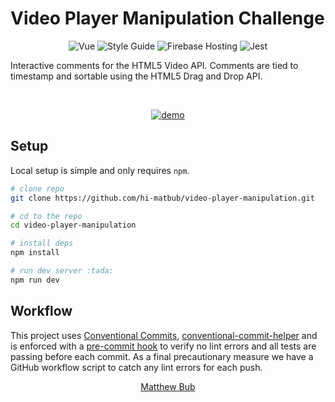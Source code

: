 # Video Player Manipulation Challenge

<p align="center">
  <img src="https://img.shields.io/badge/Framework-Vue-%2300AA74" alt="Vue" />
  <img src="https://img.shields.io/badge/Style%20Guide-Airbnb-%23FB5057" alt="Style Guide" />
  <img src="https://img.shields.io/badge/Hosting-Firebase-%23FFC932" alt="Firebase Hosting" />
  <img src="https://img.shields.io/badge/Tested%20with-Jest-%23BF1524" alt="Jest" />
</p>

<p>Interactive comments for the HTML5 Video API. Comments are tied to timestamp and sortable using the HTML5 Drag and Drop API.</p>
</br>

<p align="center">
  <a href="hi-matbub.github.io" target="_blank">
    <img src="./static/demo_app.gif" alt="demo"/>
  </a>
</p>

## Setup

Local setup is simple and only requires `npm`.

```bash
# clone repo
git clone https://github.com/hi-matbub/video-player-manipulation.git

# cd to the repo
cd video-player-manipulation 

# install deps
npm install

# run dev server :tada:
npm run dev
```

## Workflow 

This project uses [Conventional Commits](https://www.conventionalcommits.org/en/v1.0.0/), [conventional-commit-helper](https://github.com/hi-matbub/conventional-commit-helper) and is enforced with a [pre-commit hook](./.husky/pre-commit) to verify no lint errors and all tests are passing before each commit. As a final precautionary measure we have a GitHub workflow script to catch any lint errors for each push.

<p align="center">
  <a href="hi-matbub.github.io" target="_blank">
    Matthew Bub
  </a>
</p>


